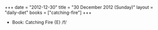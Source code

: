 +++
date = "2012-12-30"
title = "30 December 2012 (Sunday)"
layout = "daily-diet"
books = ["catching-fire"]
+++


* Book: Catching Fire {E} /f/
